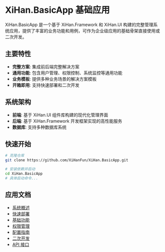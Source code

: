 # XiHan.BasicApp 基础应用

XiHan.BasicApp 是一个基于 XiHan.Framework 和 XiHan.UI 构建的完整管理系统应用，提供了丰富的业务功能和用例，可作为企业级应用的基础骨架直接使用或二次开发。

## 主要特性

- **完整方案**: 集成前后端完整解决方案
- **通用功能**: 包含用户管理、权限控制、系统监控等通用功能
- **业务模板**: 提供多种业务场景的解决方案模板
- **开箱即用**: 支持快速部署和二次开发

## 系统架构

- **前端**: 基于 XiHan.UI 组件库构建的现代化管理界面
- **后端**: 基于 XiHan.Framework 开发框架实现的高性能服务
- **数据库**: 支持多种数据库系统

## 快速开始

```bash
# 克隆仓库
git clone https://github.com/XiHanFun/XiHan.BasicApp.git

# 安装依赖并启动
cd XiHan.BasicApp
# 具体启动命令...
```

## 应用文档

- [系统概述](./overview)
- [快速部署](./deployment)
- [基础功能](./features)
- [权限管理](./permissions)
- [配置指南](./configuration)
- [二次开发](./development)
- [API 接口](./api)
